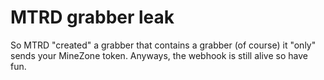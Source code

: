 # MTRD grabber leak
So MTRD "created" a grabber that contains a grabber (of course) it "only" sends your MineZone token. Anyways, the webhook is still alive so have fun.
